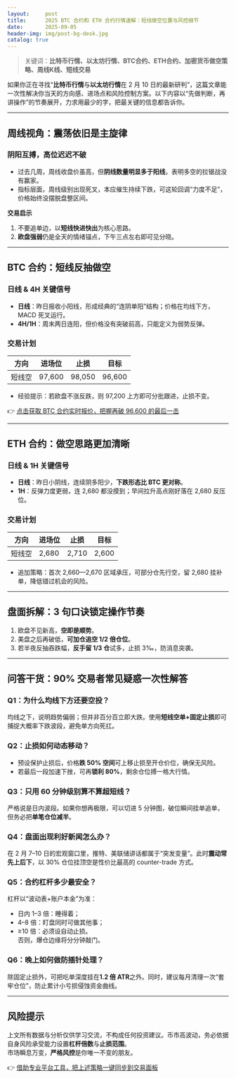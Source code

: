 ```yaml
---
layout:     post
title:      2025 BTC 合约和 ETH 合约行情速解：短线做空位置与风控细节
date:       2025-09-05
header-img: img/post-bg-desk.jpg
catalog: true
---
```


> 关键词：**比特币行情、以太坊行情、BTC合约、ETH合约、加密货币做空策略、周线K线、短线交易**

如果你正在寻找“**比特币行情**与**以太坊行情**在 2 月 10 日的最新研判”，这篇文章能一次性解决你当天的方向感、进场点和风险控制方案。以下内容以“先做判断，再讲操作”的节奏展开，力求用最少的字，把最关键的信息都告诉你。

---

## 周线视角：震荡依旧是主旋律
### 阴阳互搏，高位迟迟不破
- 过去几周，周线收盘价虽高，但**阴线数量明显多于阳线**，表明多空的拉锯战没有赢家。
- 指标层面，周线级别出现死叉，本应催生持续下跌，可这轮回调“力度不足”，价格始终没摆脱盘整区间。

**交易启示**  
1. 不要追单边，以**短线快进快出**为核心思路。  
2. **欧盘强弱**仍是全天的情绪锚点，下午三点左右即可见分晓。

---

## BTC 合约：短线反抽做空
### 日线 & 4H 关键信号
- **日线**：昨日报收小阳线，形成经典的“连阴单阳”结构；价格在均线下方，MACD 死叉运行。  
- **4H/1H**：周末两日连阳，但价格没有突破前高，只能定义为弱势反弹。

### 交易计划
| 方向 | 进场位 | 止损 | 目标 |
|------|--------|------|------|
| 短线空 | 97,600 | 98,050 | 96,600 |

- 经验提示：若欧盘不涨反跌，则 97,200 上方即可分批跟进，止损不变。

👉 [点击获取 BTC 合约实时报价，把握再破 96,600 的最后一击](https://okxdog.com/)

---

## ETH 合约：做空思路更加清晰
### 日线 & 1H 关键信号
- **日线**：昨日小阴线，连续阴多阳少，**下跌形态比 BTC 更对称**。  
- **1H**：反弹力度更弱，连 2,680 都没摸到；早间拉升高点刚好落在 2,680 反压位。

### 交易计划
| 方向 | 进场位 | 止损 | 目标 |
|------|--------|------|------|
| 短线空 | 2,680 | 2,710 | 2,600 |

- 追加策略：首次 2,660—2,670 区域承压，可部分仓先行空，留 2,680 挂补单，降低错过机会的风险。

---

## 盘面拆解：3 句口诀锁定操作节奏
1. 欧盘不见新高，**空即是顺势**。  
2. 美盘之后再破低，**可加仓追空 1/2 倍仓位**。  
3. 若半夜反抽吞跌幅，**反手留 1/3 仓**试多，止损 3‰，防消息突袭。

---

## 问答干货：90% 交易者常见疑惑一次性解答
### Q1：为什么均线下方还要空投？
均线之下，说明趋势偏弱；但并非百分百立即大跌。使用**短线空单+固定止损**即可捕捉大概率下跌波段，避免单方向死扛。

### Q2：止损如何动态移动？
- 预设保护止损后，价格**跌 50% 空间**可上移止损至开仓价位，确保无风险。  
- 若最后一段加速下挫，可再**锁利 80%**，剩余仓位搏一格大行情。

### Q3：只用 60 分钟级别算不算超短线？
严格说是日内波段。如果你想再极限，可以切进 5 分钟图，破位瞬间挂单追单，但务必把**单笔仓位减半**。

### Q4：盘面出现利好新闻怎么办？
在 2 月 7–10 日的宏观窗口里，推特、美联储讲话都属于“突发变量”。此时**震动常先上后下**，以 30% 仓位挂顶空是性价比最高的 counter-trade 方式。

### Q5：合约杠杆多少最安全？
杠杆以“波动表+账户本金”为准：  
- 日内 1–3 倍：睡得着；  
- 4–8 倍：盯盘同时可做其他事；  
- ≥10 倍：必须设自动止损。  
否则，爆仓边缘将分分钟敲门。

### Q6：晚上如何做防插针处理？
除固定止损外，可把吃单深度挂在**1.2 倍 ATR**之外。同时，建议每月清理一次“套牢仓位”，防止累计小亏损侵蚀资金曲线。

---

## 风险提示
上文所有数据与分析仅供学习交流，不构成任何投资建议。币市高波动，务必依据自身风险承受能力设置**杠杆倍数**与**止损范围**。  
市场瞬息万变，**严格风控**是你唯一不变的朋友。

👉 [借助专业平台工具，把上述策略一键同步到交易面板](https://okxdog.com/)